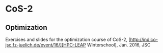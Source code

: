 # CoS-2
## Optimization

Exercises and slides for the optimization course of CoS-2, [http://indico-jsc.fz-juelich.de/event/16/][HPC-LEAP Winterschool], Jan. 2016, JSC
